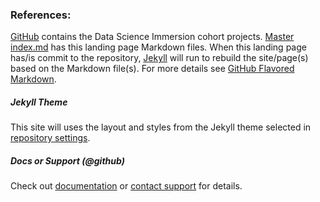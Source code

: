 
### References:
[GitHub](https://github.com/fvgras/) contains the Data Science Immersion cohort projects.
[Master index.md](https://github.com/fvgras/fvgras.github.io/edit/master/index.md) has this landing page Markdown files.
When this landing page has/is commit to the repository, [Jekyll](https://jekyllrb.com/) will run to rebuild the site/page(s) based on the Markdown file(s).
For more details see [GitHub Flavored Markdown](https://guides.github.com/features/mastering-markdown/).

##### Jekyll Theme
This site will uses the layout and styles from the Jekyll theme selected in [repository settings](https://github.com/fvgras/fvgras.github.io/settings).

##### Docs or Support (@github)
Check out [documentation](https://help.github.com/categories/github-pages-basics/) or [contact support](https://github.com/contact) for details.

